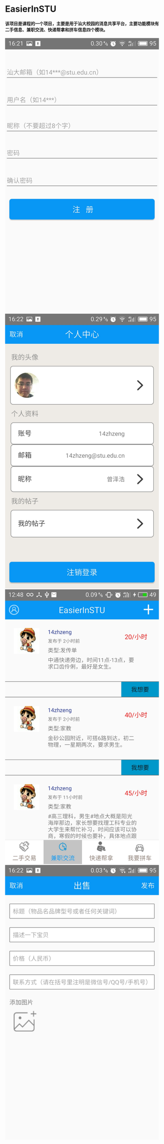 # EasierInSTU
#### 该项目是课程的一个项目，主要是用于汕大校园的消息共享平台，主要功能模块有二手信息、兼职交流、快递帮拿和拼车信息四个模块。
![image](https://github.com/Zengzehao/EasierInSTU/blob/master/images/0.jpg)
![image](https://github.com/Zengzehao/EasierInSTU/blob/master/images/1.jpg)
![image](https://github.com/Zengzehao/EasierInSTU/blob/master/images/2.jpg)
![image](https://github.com/Zengzehao/EasierInSTU/blob/master/images/3.jpg)
